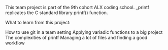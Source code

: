 This team project is part of the 9th cohort ALX coding school. _printf replicates the C standard library printf() function.

What to learn from this project:

How to use git in a team setting
Applying variadic functions to a big project
The complexities of printf
Managing a lot of files and finding a good workflow

